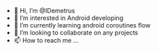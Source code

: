 - 👋 Hi, I’m @IDemetrus
- 👀 I’m interested in Android developing
- 🌱 I’m currently learning android coroutines flow
- 💞️ I’m looking to collaborate on any projects
- 📫 How to reach me ...

<!---
about is a ✨ special ✨ repository because its `README.md` (this file) appears on your GitHub profile.
You can click the Preview link to take a look at your changes.
--->
